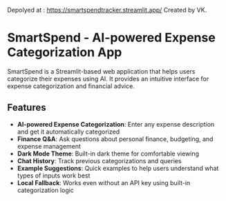 Depolyed at : https://smartspendtracker.streamlit.app/  Created by VK.
# SmartSpend - AI-powered Expense Categorization App

SmartSpend is a Streamlit-based web application that helps users categorize their expenses using AI. It provides an intuitive interface for expense categorization and financial advice.

## Features

- **AI-powered Expense Categorization**: Enter any expense description and get it automatically categorized
- **Finance Q&A**: Ask questions about personal finance, budgeting, and expense management
- **Dark Mode Theme**: Built-in dark theme for comfortable viewing
- **Chat History**: Track previous categorizations and queries
- **Example Suggestions**: Quick examples to help users understand what types of inputs work best
- **Local Fallback**: Works even without an API key using built-in categorization logic
